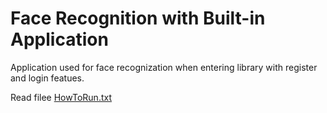 # Face Recognition with Built-in Application

Application used for face recognization when entering library with register and login featues.

Read filee [HowToRun.txt](./HowToRun.txt)

